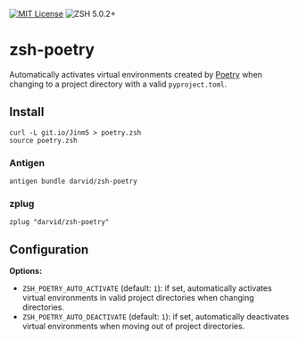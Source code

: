 [![MIT License](https://img.shields.io/badge/license-MIT-blue.svg)](./LICENSE)
![ZSH 5.0.2+](https://img.shields.io/badge/zsh-v5.0.2-orange.svg)

# zsh-poetry
Automatically activates virtual environments created by [Poetry] when
changing to a project directory with a valid ``pyproject.toml``.

[Poetry]: https://poetry.eustace.io/
[pyenv]: https://github.com/pyenv/pyenv



## Install
```
curl -L git.io/Jinm5 > poetry.zsh
source poetry.zsh
```


### Antigen
```
antigen bundle darvid/zsh-poetry
```


### zplug
```
zplug "darvid/zsh-poetry"
```


## Configuration

**Options:**
* `ZSH_POETRY_AUTO_ACTIVATE` (default: `1`): if set, automatically
  activates virtual environments in valid project directories when
  changing directories.
* `ZSH_POETRY_AUTO_DEACTIVATE` (default: `1`): if set, automatically
  deactivates virtual environments when moving out of project directories.

